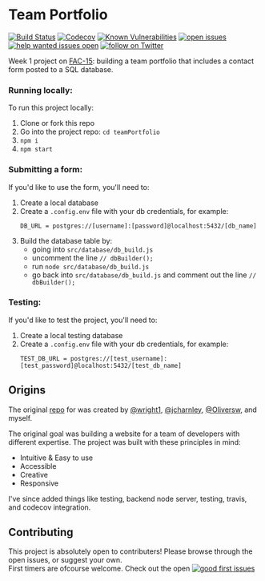# Team Portfolio
[![Build Status](https://travis-ci.com/zurda/teamPortfolio.svg?branch=master)](https://travis-ci.com/zurda/teamPortfolio) [![Codecov](https://codecov.io/gh/zurda/teamPortfolio/branch/master/graph/badge.svg)](https://codecov.io/gh/zurda/teamPortfolio) [![Known Vulnerabilities](https://snyk.io/test/github/zurda/teamPortfolio/badge.svg)](https://snyk.io/test/github/zurda/teamPortfolio) [![open issues](https://img.shields.io/github/issues/zurda/teamPortfolio/.svg)](https://github.com/zurda/teamPortfolio/issues) [![help wanted issues open](https://img.shields.io/github/issues/zurda/teamPortfolio/help%20wanted.svg)](https://github.com/zurda/teamPortfolio/issues?q=is%3Aissue+is%3Aopen+label%3A%22help+wanted%22) <a href="https://twitter.com/zurdev/follow?screen_name=zurdev">
    <img src="https://img.shields.io/twitter/follow/zurdev.svg?style=social&logo=twitter"
        alt="follow on Twitter">
</a>

Week 1 project on [FAC-15](https://github.com/fac-15): building a team portfolio that includes a contact form posted to a SQL database. 

### Running locally: 

To run this project locally: 
1. Clone or fork this repo
2. Go into the project repo: `cd teamPortfolio`
3. `npm i`
4. `npm start`

### Submitting a form:

If you'd like to use the form, you'll need to: 
1. Create a local database 
2. Create a `.config.env` file with your db credentials, for example: 
    ```
    DB_URL = postgres://[username]:[password]@localhost:5432/[db_name]
    ```
3. Build the database table by: 
    - going into `src/database/db_build.js`
    - uncomment the line `// dbBuilder();`
    - run `node src/database/db_build.js` 
    - go back into `src/database/db_build.js` and comment out the line `// dbBuilder();`

### Testing: 
If you'd like to test the project, you'll need to: 
1. Create a local testing database 
2. Create a `.config.env` file with your db credentials, for example: 
    ```
    TEST_DB_URL = postgres://[test_username]:[test_password]@localhost:5432/[test_db_name]
    ```

## Origins

The original [repo](https://github.com/fac-15/team-1-portfolio) for was created by [@wright1](https://github.com/wright1), [@jcharnley](https://github.com/jcharnley), [@Oliversw](https://github.com/Oliversw), and myself. 

The original goal was building a website for a team of developers with different expertise. The project was built with these principles in mind:

- Intuitive & Easy to use
- Accessible
- Creative
- Responsive

I've since added things like testing, backend node server, testing, travis, and codecov integration.  

## Contributing 

This project is absolutely open to contributers! Please browse through the open issues, or suggest your own.  
First timers are ofcourse welcome. Check out the open [![good first issues](https://img.shields.io/github/issues/zurda/teamPortfolio/good%20first%20issue.svg)](https://github.com/zurda/teamPortfolio/issues?q=is%3Aissue+is%3Aopen+label%3A%22good+first%22%issue)